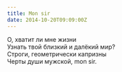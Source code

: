 ```yaml
---
title: Mon sir
date: 2014-10-20T09:09:00Z
---
```


О, хватит ли мне жизни<br />
Узнать твой близкий и далёкий мир?<br />
Строги, геометрически капризны<br />
Черты души мужской, mon sir.